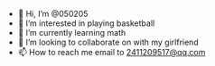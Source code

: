 - 👋 Hi, I’m @050205
- 👀 I’m interested in playing basketball
- 🌱 I’m currently learning math
- 💞️ I’m looking to collaborate on with my girlfriend
- 📫 How to reach me email to 2411209517@qq.com

<!---
050205/050205 is a ✨ special ✨ repository because its `README.md` (this file) appears on your GitHub profile.
You can click the Preview link to take a look at your changes.
--->

